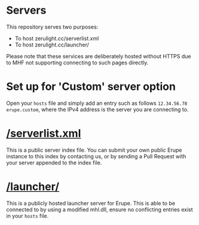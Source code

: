 # Servers

This repository serves two purposes:
* To host zerulight.cc/serverlist.xml
* To host zerulight.cc/launcher/

Please note that these services are deliberately hosted without HTTPS due to MHF not supporting connecting to such pages directly.

# Set up for 'Custom' server option
Open your `hosts` file and simply add an entry such as follows `12.34.56.78 erupe.custom`, where the IPv4 address is the server you are connecting to.

# [/serverlist.xml](/serverlist.xml)
This is a public server index file. You can submit your own public Erupe instance to this index by contacting us, or by sending a Pull Request with your server appended to the index file.

# [/launcher/](/launcher/)
This is a publicly hosted launcher server for Erupe. This is able to be connected to by using a modified mhl.dll, ensure no conflicting entries exist in your `hosts` file.
